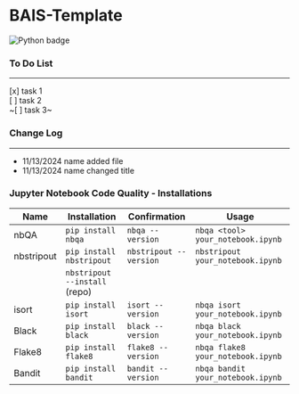 # BAIS-Template

![Python badge](https://img.shields.io/badge/Python-3776AB?style=for-the-badge&logo=python&logoColor=white)

### To Do List

---

[x] task 1  
[ ] task 2  
~[ ] task 3~

### Change Log

---

- 11/13/2024 name added file
- 11/13/2024 name changed title

### Jupyter Notebook Code Quality - Installations

| Name       | Installation                  | Confirmation           | Usage                             |
| ---------- | ----------------------------- | ---------------------- | --------------------------------- |
| nbQA       | `pip install nbqa`            | `nbqa --version`       | `nbqa <tool> your_notebook.ipynb` |
| nbstripout | `pip install nbstripout`      | `nbstripout --version` | `nbstripout your_notebook.ipynb`  |
|            | `nbstripout --install` (repo) |                        |                                   |
| isort      | `pip install isort`           | `isort --version`      | `nbqa isort your_notebook.ipynb`  |
| Black      | `pip install black`           | `black --version`      | `nbqa black your_notebook.ipynb`  |
| Flake8     | `pip install flake8`          | `flake8 --version`     | `nbqa flake8 your_notebook.ipynb` |
| Bandit     | `pip install bandit`          | `bandit --version`     | `nbqa bandit your_notebook.ipynb` |
